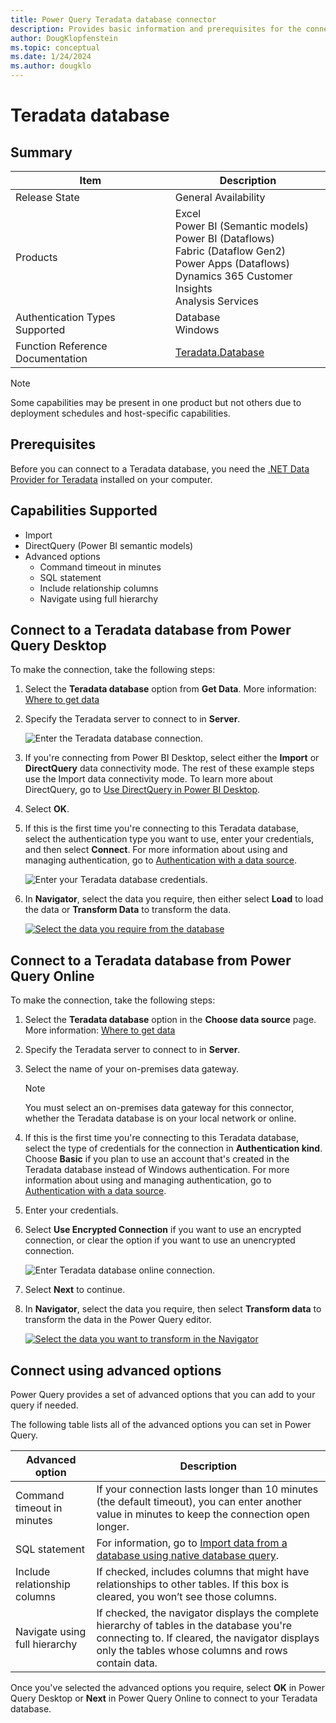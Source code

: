 ```yaml
---
title: Power Query Teradata database connector
description: Provides basic information and prerequisites for the connector, and instructions on how to connect to your Teradata database.
author: DougKlopfenstein
ms.topic: conceptual
ms.date: 1/24/2024
ms.author: dougklo
---
```


# Teradata database

## Summary

| Item | Description |
| ---- | ----------- |
| Release State | General Availability |
| Products | Excel<br/>Power BI (Semantic models)<br/>Power BI (Dataflows)<br/>Fabric (Dataflow Gen2)<br/>Power Apps (Dataflows)<br/>Dynamics 365 Customer Insights<br/>Analysis Services |
| Authentication Types Supported | Database<br/>Windows |
| Function Reference Documentation | [Teradata.Database](/powerquery-m/teradata-database) |

> [!NOTE]
> Some capabilities may be present in one product but not others due to deployment schedules and host-specific capabilities.

## Prerequisites

Before you can connect to a Teradata database, you need the [.NET Data Provider for Teradata](https://downloads.teradata.com/download/connectivity/net-data-provider-for-teradata) installed on your computer.

## Capabilities Supported

* Import
* DirectQuery (Power BI semantic models)
* Advanced options
  * Command timeout in minutes
  * SQL statement
  * Include relationship columns
  * Navigate using full hierarchy

## Connect to a Teradata database from Power Query Desktop

To make the connection, take the following steps:

1. Select the **Teradata database** option from **Get Data**. More information: [Where to get data](../where-to-get-data.md)

2. Specify the Teradata server to connect to in **Server**.

   ![Enter the Teradata database connection.](./media/teradata-database/get-data-teradata.png)

3. If you're connecting from Power BI Desktop, select either the **Import** or **DirectQuery** data connectivity mode. The rest of these example steps use the Import data connectivity mode. To learn more about DirectQuery, go to [Use DirectQuery in Power BI Desktop](/power-bi/connect-data/desktop-use-directquery).

4. Select **OK**.

5. If this is the first time you're connecting to this Teradata database, select the authentication type you want to use, enter your credentials, and then select **Connect**. For more information about using and managing authentication, go to [Authentication with a data source](../connectorauthentication.md).

   ![Enter your Teradata database credentials.](./media/teradata-database/sign-in-teradata.png)

6. In **Navigator**, select the data you require, then either select **Load** to load the data or **Transform Data** to transform the data.

   [![Select the data you require from the database](./media/teradata-database/navigator-teradata.png)](./media/teradata-database/navigator-teradata.png#lightbox)

## Connect to a Teradata database from Power Query Online

To make the connection, take the following steps:

1. Select the **Teradata database** option in the **Choose data source** page. More information: [Where to get data](../where-to-get-data.md)

2. Specify the Teradata server to connect to in **Server**.

3. Select the name of your on-premises data gateway.

   > [!NOTE]
   > You must select an on-premises data gateway for this connector, whether the Teradata database is on your local network or online.

4. If this is the first time you're connecting to this Teradata database, select the type of credentials for the connection in **Authentication kind**. Choose **Basic** if you plan to use an account that's created in the Teradata database instead of Windows authentication. For more information about using and managing authentication, go to [Authentication with a data source](../connectorauthentication.md).

5. Enter your credentials.

6. Select **Use Encrypted Connection** if you want to use an encrypted connection, or clear the option if you want to use an unencrypted connection.

   ![Enter Teradata database online connection.](./media/teradata-database/data-source-online.png)

7. Select **Next** to continue.

8. In **Navigator**, select the data you require, then select **Transform data** to transform the data in the Power Query editor.

   [![Select the data you want to transform in the Navigator](./media/teradata-database/navigator-online.png)](./media/teradata-database/navigator-online.png#lightbox)

## Connect using advanced options

Power Query provides a set of advanced options that you can add to your query if needed.

The following table lists all of the advanced options you can set in Power Query.

| Advanced option | Description |
| --------------- | ----------- |
| Command timeout in minutes | If your connection lasts longer than 10 minutes (the default timeout), you can enter another value in minutes to keep the connection open longer. |
| SQL statement | For information, go to [Import data from a database using native database query](../native-database-query.md). |
| Include relationship columns | If checked, includes columns that might have relationships to other tables. If this box is cleared, you won’t see those columns. |
| Navigate using full hierarchy | If checked, the navigator displays the complete hierarchy of tables in the database you're connecting to. If cleared, the navigator displays only the tables whose columns and rows contain data. |

Once you've selected the advanced options you require, select **OK** in Power Query Desktop or **Next** in Power Query Online to connect to your Teradata database.
